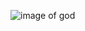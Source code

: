 ![image of god](https://upload.wikimedia.org/wikipedia/commons/7/7c/Cima_da_Conegliano%2C_God_the_Father.jpg)

